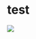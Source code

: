 # test
<img src="https://drive.google.com/uc?export=download&id=1s2p2ioi3rLxzyxoi3KwRXWW4j3jiq7P5"/>
